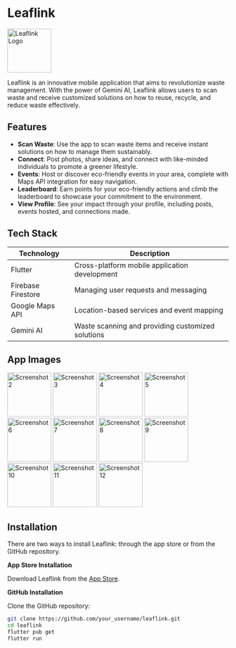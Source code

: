 # Leaflink

<img src="https://github.com/nitinjha607/leaflink-2.0/assets/118757299/7ddb235e-1a01-4b6f-b1ea-bfc0a6f359a4" alt="Leaflink Logo" width="100">

Leaflink is an innovative mobile application that aims to revolutionize waste management. With the power of Gemini AI, Leaflink allows users to scan waste and receive customized solutions on how to reuse, recycle, and reduce waste effectively.

## Features

- **Scan Waste**: Use the app to scan waste items and receive instant solutions on how to manage them sustainably.
- **Connect**: Post photos, share ideas, and connect with like-minded individuals to promote a greener lifestyle.
- **Events**: Host or discover eco-friendly events in your area, complete with Maps API integration for easy navigation.
- **Leaderboard**: Earn points for your eco-friendly actions and climb the leaderboard to showcase your commitment to the environment.
- **View Profile**: See your impact through your profile, including posts, events hosted, and connections made.

## Tech Stack

| Technology         | Description                                      |
|---------------------|--------------------------------------------------|
| Flutter             | Cross-platform mobile application development   |
| Firebase Firestore  | Managing user requests and messaging            |
| Google Maps API     | Location-based services and event mapping       |
| Gemini AI           | Waste scanning and providing customized solutions|

## App Images

<img src="https://github.com/nitinjha607/leaflink-2.0/assets/118757299/d26da91b-3f51-4e9c-99bc-62cf19a9eab8" alt="Screenshot 2" width="100"/>
<img src="https://github.com/nitinjha607/leaflink-2.0/assets/118757299/35181374-fd59-4ed5-94d9-ab7163a96088" alt="Screenshot 3" width="100"/>
<img src="https://github.com/nitinjha607/leaflink-2.0/assets/118757299/7722d568-607d-479e-b593-ba29b65f7791" alt="Screenshot 4" width="100"/>
<img src="https://github.com/nitinjha607/leaflink-2.0/assets/118757299/91cf39ac-1c73-473e-ac23-d632e44dbe40" alt="Screenshot 5" width="100"/>
<img src="https://github.com/nitinjha607/leaflink-2.0/assets/118757299/9d953218-5264-482c-9c8a-ed057ed2825f" alt="Screenshot 6" width="100"/>
<img src="https://github.com/nitinjha607/leaflink-2.0/assets/118757299/edd4b4d4-159b-438c-b28b-a418dac80d2f" alt="Screenshot 7" width="100"/>
<img src="https://github.com/nitinjha607/leaflink-2.0/assets/118757299/42bed375-3b17-4925-aff0-e5926e376779" alt="Screenshot 8" width="100"/>
<img src="https://github.com/nitinjha607/leaflink-2.0/assets/118757299/b7523ed7-8b10-4582-bf19-6bf0c022e863" alt="Screenshot 9" width="100"/>
<img src="https://github.com/nitinjha607/leaflink-2.0/assets/118757299/7e76a693-6f86-428b-815c-116b417512e9" alt="Screenshot 10" width="100"/>
<img src="https://github.com/nitinjha607/leaflink-2.0/assets/118757299/85b6150f-4273-4f8b-bec4-956f77f89ae5" alt="Screenshot 11" width="100"/>
<img src="https://github.com/nitinjha607/leaflink-2.0/assets/118757299/8de3b4f9-c19d-4e18-ba88-c45cddc99cac" alt="Screenshot 12" width="100"/>

## Installation

There are two ways to install Leaflink: through the app store or from the GitHub repository.

**App Store Installation**

Download Leaflink from the [App Store](link_to_app_store).

**GitHub Installation**

Clone the GitHub repository:

```bash
git clone https://github.com/your_username/leaflink.git
cd leaflink
flutter pub get
flutter run

